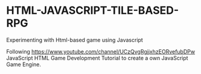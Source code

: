 # HTML-JAVASCRIPT-TILE-BASED-RPG

Experimenting with Html-based game using Javascript

Following https://www.youtube.com/channel/UCzQvgRgjjxhzEORvefubDPw JavaScript HTML Game Development Tutorial
to create a own JavaScript Game Engine.

